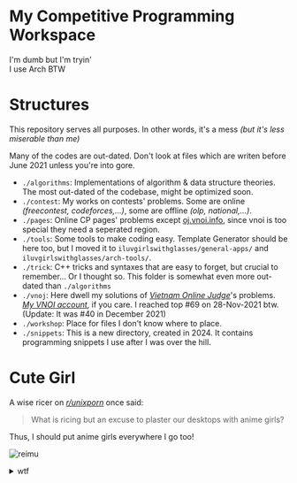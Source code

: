 # My Competitive Programming Workspace

I'm dumb but I'm tryin'  
I use Arch BTW

# Structures

This repository serves all purposes. In other words, it's a mess *(but it's less miserable than me)*

Many of the codes are out-dated. Don't look at files which are writen before June 2021 unless you're into gore.

- `./algorithms`: Implementations of algorithm & data structure theories. The most out-dated of the codebase, might be optimized soon.
- `./contest`: My works on contests' problems. Some are online *(freecontest, codeforces,...)*, some are offline *(olp, national,...)*.
- `./pages`: Online CP pages' problems except [oj.vnoi.info](https://oj.vnoi.info/), since vnoi is too special they need a seperated region.
- `./tools`: Some tools to make coding easy. Template Generator should be here too, but I moved it to `iluvgirlswithglasses/general-apps/` and `iluvgirlswithglasses/arch-tools/`.
- `./trick`: C++ tricks and syntaxes that are easy to forget, but crucial to remember... Or I thought so. This folder is somewhat even more out-dated than `./algorithms`
- `./vnoj`: Here dwell my solutions of *[Vietnam Online Judge](https://oj.vnoi.info/)*'s problems. *[My VNOI account](https://oj.vnoi.info/user/iluvgirlswithglasses)*, if you care. I reached top #69 on 28-Nov-2021 btw. (Update: It was #40 in December 2021)
- `./workshop`: Place for files I don't know where to place.
- `./snippets`: This is a new directory, created in 2024. It contains programming snippets I use after I was over the hill.

# Cute Girl

A wise ricer on *[r/unixporn](https://www.reddit.com/r/unixporn/)* once said:  
> What is ricing but an excuse to plaster our desktops with anime girls?

Thus, I should put anime girls everywhere I go too!

![reimu](https://raw.githubusercontent.com/iluvgirlswithglasses/img-host/main/host/sippin'%20tea%20-%20sqr.gif)

<details>
  <summary>wtf</summary>

  I had never said proper thanks to you, Kither, Newplayers12, and toha.

  Perhaps unbeknownst to you, but in the truest sense, without a hint of underestimation, you guys resurrected me. I were reborn, into a world I never dared to even imagine.

  But I just didn't know how to reach you. Both then and now.

  Whenever I look at this repository, reminiscence of our time together haunts me.

  But I just can't go back anymore.

</details>

